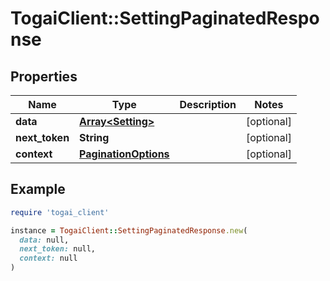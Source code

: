 # TogaiClient::SettingPaginatedResponse

## Properties

| Name | Type | Description | Notes |
| ---- | ---- | ----------- | ----- |
| **data** | [**Array&lt;Setting&gt;**](Setting.md) |  | [optional] |
| **next_token** | **String** |  | [optional] |
| **context** | [**PaginationOptions**](PaginationOptions.md) |  | [optional] |

## Example

```ruby
require 'togai_client'

instance = TogaiClient::SettingPaginatedResponse.new(
  data: null,
  next_token: null,
  context: null
)
```

